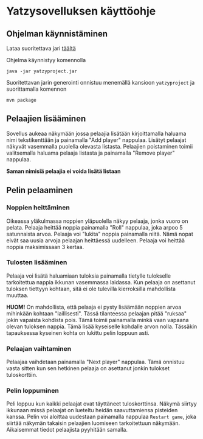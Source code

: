 # Yatzysovelluksen käyttöohje

## Ohjelman käynnistäminen

Lataa suoritettava jari [täältä](https://github.com/matiasonnelainen/ot-harjoitustyo/releases/tag/Loppupalautus)

Ohjelma käynnistyy komennolla
```
java -jar yatzyproject.jar
```
Suoritettavan jarin generointi onnistuu menemällä kansioon `yatzyproject` ja suorittamalla komennon
```
mvn package
```

## Pelaajien lisääminen

Sovellus aukeaa näkymään jossa pelaajia lisätään kirjoittamalla haluama nimi tekstikenttään ja painamalla "Add player" nappulaa. Lisätyt pelaajat näkyvät vasemmalla puolella olevasta listasta.
Pelaajien poistaminen toimii valitsemalla haluama pelaaja listasta ja painamalla "Remove player" nappulaa.

**Saman nimisiä pelaajia ei voida lisätä listaan**

## Pelin pelaaminen

### Noppien heittäminen

Oikeassa yläkulmassa noppien yläpuolella näkyy pelaaja, jonka vuoro on pelata. Pelaaja heittää noppia painamalla "Roll" nappulaa, joka arpoo 5 satunnaista arvoa.
Pelaaja voi "lukita" noppia painamalla niitä. Nämä nopat eivät saa uusia arvoja pelaajan heittäessä uudelleen. Pelaaja voi heittää noppia maksimissaan 3 kertaa.

### Tulosten lisääminen

Pelaaja voi lisätä haluamiaan tuloksia painamalla tietylle tulokselle tarkoitettua nappia ikkunan vasemmassa laidassa. Kun pelaaja on asettanut tuloksen tiettyyn kohtaan, sitä ei ole tulevilla kierroksilla mahdollista muuttaa.

**HUOM!**
On mahdollista, että pelaaja ei pysty lisäämään noppien arvoa mihinkään kohtaan "laillisesti". Tässä tilanteessa pelaajan pitää "ruksaa" jokin vapaista kohdista pois. Tämä toimii painamalla minkä vaan vapaana olevan tuloksen nappia. Tämä lisää kyseiselle kohdalle arvon nolla. Tässäkin tapauksessa kyseinen kohta on lukittu pelin loppuun asti.
 
### Pelaajan vaihtaminen

Pelaajaa vaihdetaan painamalla "Next player" nappulaa. Tämä onnistuu vasta sitten kun sen hetkinen pelaaja on asettanut jonkin tulokset tuloskorttiin.

### Pelin loppuminen

Peli loppuu kun kaikki pelaajat ovat täyttäneet tuloskorttinsa. Näkymä siirtyy ikkunaan missä pelaajat on lueteltu heidän saavuttamiensa pisteiden kanssa.
Pelin voi aloittaa uudestaan painamalla nappulaa `Restart game`, joka siirtää näkymän takaisin pelaajien luomiseen tarkoitettuun näkymään. Aikaisemmat tiedot pelaajista pyyhitään samalla.

